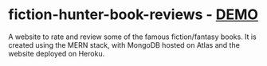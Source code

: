# fiction-hunter-book-reviews - [DEMO](https://fiction-hunter.herokuapp.com/)


A website to rate and review some of the famous fiction/fantasy books. It is created using the MERN stack, with MongoDB hosted on Atlas and the website deployed on Heroku.

